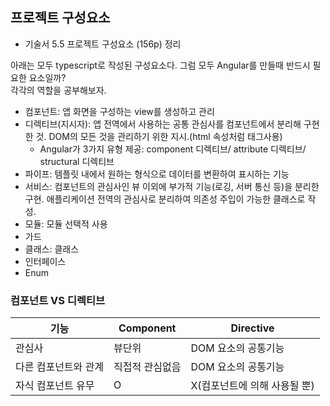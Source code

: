 ## 프로젝트 구성요소

- 기술서 5.5 프로젝트 구성요소 (156p) 정리

아래는 모두 typescript로 작성된 구성요소다. 그럼 모두 Angular를 만들때 반드시 필요한 요소일까? <br>
각각의 역할을 공부해보자.

- 컴포넌트: 앱 화면을 구성하는 view를 생성하고 관리
- 디렉티브(지시자): 앱 전역에서 사용하는 공통 관심사를 컴포넌트에서 분리해 구현한 것. DOM의 모든 것을 관리하기 위한 지시.(html 속성처럼 태그사용)
  - Angular가 3가지 유형 제공: component 디렉티브/ attribute 디렉티브/ structural 디렉티브
- 파이프: 템플릿 내에서 원하는 형식으로 데이터를 변환하여 표시하는 기능
- 서비스: 컴포넌트의 관심사인 뷰 이외에 부가적 기능(로깅, 서버 통신 등)을 분리한 구현. 애플리케이션 전역의 관심사로 분리하여 의존성 주입이 가능한 클래스로 작성.
- 모듈: 모듈 선택적 사용
- 가드
- 클래스: 클래스
- 인터페이스
- Enum

### 컴포넌트 VS 디렉티브

| 기능                 | Component       | Directive                    |
| -------------------- | --------------- | ---------------------------- |
| 관심사               | 뷰단위          | DOM 요소의 공통기능          |
| 다른 컴포넌트와 관계 | 직접적 관심없음 | DOM 요소의 공통기능          |
| 자식 컴포넌트 유무   | O               | X(컴포넌트에 의해 사용될 뿐) |
